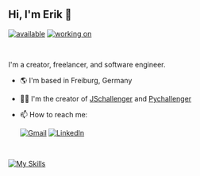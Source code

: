 ## Hi, I'm Erik 👋

[![available](https://img.shields.io/badge/available-brightgreen.svg)](mailto:kueckelheim.erik@gmail.com)
[![working on](https://img.shields.io/badge/Working_On-Prompt_Middleware-blue)](https://github.com/kueckelheim/prompt-middleware)

&nbsp;
&nbsp;

I'm a creator, freelancer, and software engineer.

- 🌎 I'm based in Freiburg, Germany
- 🧑‍💻 I'm the creator of [JSchallenger](https://jschallenger.com/) and [Pychallenger](https://pychallenger.com/)
- 📫 How to reach me:

    [![Gmail](https://img.shields.io/badge/EMail-orange?logo=gmail&logoColor=white)](mailto:kueckelheim.erik@gmail.com)
    [![LinkedIn](https://img.shields.io/badge/LinkedIn-Connect-0A66C2?logo=linkedin&logoColor=white)](https://www.linkedin.com/in/erik-kueckelheim)


&nbsp;
&nbsp;
&nbsp;
&nbsp;
&nbsp;
&nbsp;

[![My Skills](https://skillicons.dev/icons?i=aws,svelte,nodejs,react,symfony,tailwind,js,ts,docker,vscode,py&perline=11)](https://skillicons.dev)

&nbsp;


<!--
**kueckelheim/kueckelheim** is a ✨ _special_ ✨ repository because its `README.md` (this file) appears on your GitHub profile.

Here are some ideas to get you started:

- 🔭 I’m currently working on ...
- 🌱 I’m currently learning ...
- 👯 I’m looking to collaborate on ...
- 🤔 I’m looking for help with ...
- 💬 Ask me about ...
- 📫 How to reach me: ...
- 😄 Pronouns: ...
- ⚡ Fun fact: ...
-->
